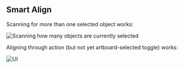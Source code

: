 ## Smart Align

Scanning for more than one selected object works:

![Scanning how many objects are currently selected](https://thumbs.gfycat.com/ThoroughDefenselessEmperorpenguin-size_restricted.gif)

Aligning through action (but not yet artboard-selected toggle) works:

![UI](https://thumbs.gfycat.com/PlasticGleefulArmadillo-size_restricted.gif)
